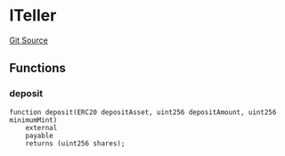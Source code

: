 # ITeller
[Git Source](https://github.com/bob-collective/bob/blob/1abe7d0a95cbaa62e47217036600733eae5f19f9/src/gateway/strategy/HybridBTCStrategy.sol)


## Functions
### deposit


```solidity
function deposit(ERC20 depositAsset, uint256 depositAmount, uint256 minimumMint)
    external
    payable
    returns (uint256 shares);
```

